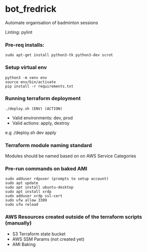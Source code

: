 # bot_fredrick
Automate organisation of badminton sessions

Linting: pylint

### Pre-req installs:
```
sudo apt-get install python3-tk python3-dev scrot
```

### Setup virtual env
```
python3 -m venv env
source env/bin/activate
pip install -r requirements.txt
```

### Running terraform deployment
```
./deploy.sh (ENV) (ACTION)
```
- Valid environments: dev, prod
- Valid actions: apply, destroy

e.g ./deploy.sh dev apply

### Terraform module naming standard

Modules should be named based on on AWS Service Categories

### Pre-run commands on baked AMI
```
sudo adduser rdpuser (prompts to setup account)
sudo apt update
sudo apt install ubuntu-desktop
sudo apt install xrdp
sudo adduser xrdp ssl-cert
sudo ufw allow 3389
sudo ufw reload
```

### AWS Resources created outside of the terraform scripts (manually)
- S3 Terraform state bucket
- AWS SSM Params (not created yet)
- AMI Baking